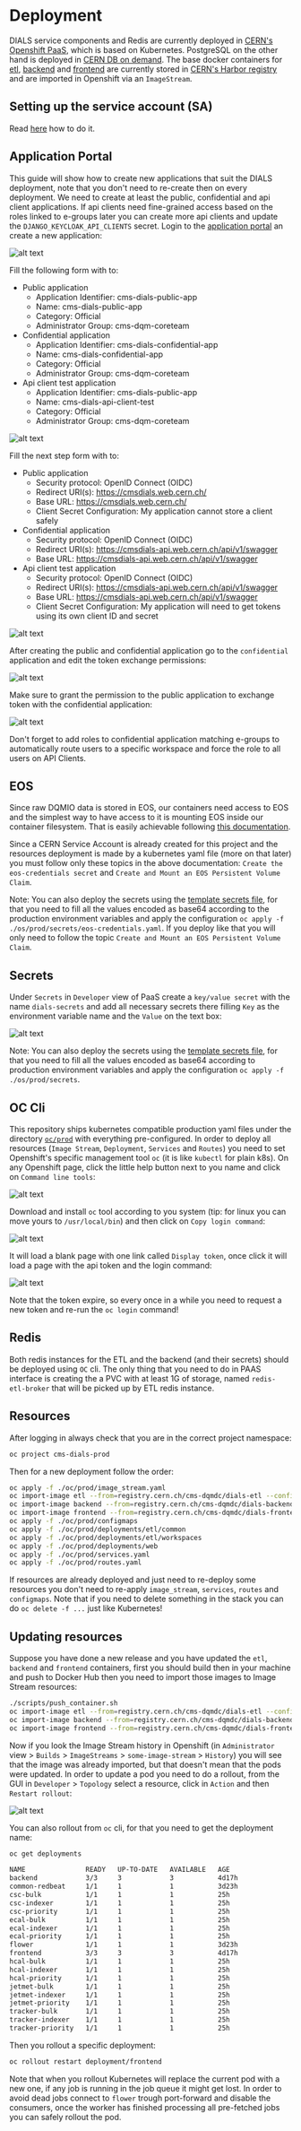 # Deployment

DIALS service components and Redis are currently deployed in [CERN's Openshift PaaS](https://paas.cern.ch/topology/all-namespaces?view=graph), which is based on Kubernetes. PostgreSQL on the other hand is deployed in [CERN DB on demand](https://dbod.web.cern.ch/). The base docker containers for [etl](registry.cern.ch/cms-dqmdc/dials-etl), [backend](registry.cern.ch/cms-dqmdc/dials-backend) and [frontend](registry.cern.ch/cms-dqmdc/dials-frontend) are currently stored in [CERN's Harbor registry](https://registry.cern.ch) and are imported in Openshift via an `ImageStream`.

## Setting up the service account (SA)

Read [here](/docs/SETTING_UP_SA.md) how to do it.

## Application Portal

This guide will show how to create new applications that suit the DIALS deployment, note that you don't need to re-create then on every deployment. We need to create at least the public, confidential and api client applications. If api clients need fine-grained access based on the roles linked to e-groups later you can create more api clients and update the `DJANGO_KEYCLOAK_API_CLIENTS` secret. Login to the [application portal](https://application-portal.web.cern.ch/) an create a new application:

![alt text](/docs/img/app_my_applications.png)

Fill the following form with to:

* Public application
    - Application Identifier: cms-dials-public-app
    - Name: cms-dials-public-app
    - Category: Official
    - Administrator Group: cms-dqm-coreteam
* Confidential application
    - Application Identifier: cms-dials-confidential-app
    - Name: cms-dials-confidential-app
    - Category: Official
    - Administrator Group: cms-dqm-coreteam
* Api client test application
    - Application Identifier: cms-dials-public-app
    - Name: cms-dials-api-client-test
    - Category: Official
    - Administrator Group: cms-dqm-coreteam

![alt text](/docs/img/app_add_application.png)

Fill the next step form with to:

* Public application
    - Security protocol: OpenID Connect (OIDC)
    - Redirect URI(s): https://cmsdials.web.cern.ch/
    - Base URL: https://cmsdials.web.cern.ch/
    - Client Secret Configuration: My application cannot store a client safely
* Confidential application
    - Security protocol: OpenID Connect (OIDC)
    - Redirect URI(s): https://cmsdials-api.web.cern.ch/api/v1/swagger
    - Base URL: https://cmsdials-api.web.cern.ch/api/v1/swagger
* Api client test application
    - Security protocol: OpenID Connect (OIDC)
    - Redirect URI(s): https://cmsdials-api.web.cern.ch/api/v1/swagger
    - Base URL: https://cmsdials-api.web.cern.ch/api/v1/swagger
    - Client Secret Configuration: My application will need to get tokens using its own client ID and secret

![alt text](/docs/img/app_sso_registration.png)

After creating the public and confidential application go to the `confidential` application and edit the token exchange permissions:

![alt text](/docs/img/app_conf_token_exch.png)

Make sure to grant the permission to the public application to exchange token with the confidential application:

![alt text](/docs/img/app_conf_grant_perm.png)

Don't forget to add roles to confidential application matching e-groups to automatically route users to a specific workspace and force the role to all users on API Clients.

## EOS

Since raw DQMIO data is stored in EOS, our containers need access to EOS and the simplest way to have access to it is mounting EOS inside our container filesystem. That is easily achievable following [this documentation](https://paas.docs.cern.ch/3._Storage/eos/#create-the-eos-credentials-secret).

Since a CERN Service Account is already created for this project and the resources deployment is made by a kubernetes yaml file (more on that later) you must follow only these topics in the above documentation: `Create the eos-credentials secret` and `Create and Mount an EOS Persistent Volume Claim`.

Note: You can also deploy the secrets using the [template secrets file](/oc/prod/secrets/eos-credentials.yaml), for that you need to fill all the values encoded as base64 according to the production environment variables and apply the configuration `oc apply -f ./os/prod/secrets/eos-credentials.yaml`. If you deploy like that you will only need to follow the topic `Create and Mount an EOS Persistent Volume Claim`.

## Secrets

Under `Secrets` in `Developer` view of PaaS create a `key/value secret` with the name `dials-secrets` and add all necessary secrets there filling `Key` as the environment variable name and the `Value` on the text box:

![alt text](/docs/img/paas_secrets.png)

Note: You can also deploy the secrets using the [template secrets file](/oc/prod/secrets), for that you need to fill all the values encoded as base64 according to production environment variables and apply the configuration `oc apply -f ./os/prod/secrets`.

## OC Cli

This repository ships kubernetes compatible production yaml files under the directory [`oc/prod`](/oc/prod/) with everything pre-configured. In order to deploy all resources (`Image Stream`, `Deployment`, `Services` and `Routes`) you need to set Openshift's specific management tool `oc` (it is like `kubectl` for plain k8s). On any Openshift page, click the little help button next to you name and click on `Command line tools`:

![alt text](/docs/img/paas_help_cli.png)

Download and install `oc` tool according to you system (tip: for linux you can move yours to `/usr/local/bin`) and then click on `Copy login command`:

![alt text](/docs/img/paas_cli_instructions.png)


It will load a blank page with one link called `Display token`, once click it will load a page with the api token and the login command:

![alt text](/docs/img/paas_cli_api_token.png)

Note that the token expire, so every once in a while you need to request a new token and re-run the `oc login` command!

## Redis

Both redis instances for the ETL and the backend (and their secrets) should be deployed using `OC` cli. The only thing that you need to do in PAAS interface is creating the a PVC with at least 1G of storage, named `redis-etl-broker` that will be picked up by ETL redis instance.

## Resources

After logging in always check that you are in the correct project namespace:

```bash
oc project cms-dials-prod
```

Then for a new deployment follow the order:

```bash
oc apply -f ./oc/prod/image_stream.yaml
oc import-image etl --from=registry.cern.ch/cms-dqmdc/dials-etl --confirm
oc import-image backend --from=registry.cern.ch/cms-dqmdc/dials-backend --confirm
oc import-image frontend --from=registry.cern.ch/cms-dqmdc/dials-frontend --confirm
oc apply -f ./oc/prod/configmaps
oc apply -f ./oc/prod/deployments/etl/common
oc apply -f ./oc/prod/deployments/etl/workspaces
oc apply -f ./oc/prod/deployments/web
oc apply -f ./oc/prod/services.yaml
oc apply -f ./oc/prod/routes.yaml
```

If resources are already deployed and just need to re-deploy some resources you don't need to re-apply `image_stream`, `services`, `routes` and `configmaps`. Note that if you need to delete something in the stack you can do `oc delete -f ...` just like Kubernetes!

## Updating resources

Suppose you have done a new release and you have updated the `etl`, `backend` and `frontend` containers, first you should build then in your machine and push to Docker Hub then you need to import those images to Image Stream resources:

```bash
./scripts/push_container.sh
oc import-image etl --from=registry.cern.ch/cms-dqmdc/dials-etl --confirm
oc import-image backend --from=registry.cern.ch/cms-dqmdc/dials-backend --confirm
oc import-image frontend --from=registry.cern.ch/cms-dqmdc/dials-frontend --confirm
```

Now if you look the Image Stream history in Openshift (in `Administrator` view > `Builds` > `ImageStreams` > `some-image-stream` > `History`) you will see that the image was already imported, but that doesn't mean that the pods were updated. In order to update a pod you need to do a rollout, from the GUI in `Developer` > `Topology` select a resource, click in `Action` and then `Restart rollout`:

![alt text](/docs/img/paas_rollout.png)

You can also rollout from `oc` cli, for that you need to get the deployment name:

```bash
oc get deployments

NAME               READY   UP-TO-DATE   AVAILABLE   AGE
backend            3/3     3            3           4d17h
common-redbeat     1/1     1            1           3d23h
csc-bulk           1/1     1            1           25h
csc-indexer        1/1     1            1           25h
csc-priority       1/1     1            1           25h
ecal-bulk          1/1     1            1           25h
ecal-indexer       1/1     1            1           25h
ecal-priority      1/1     1            1           25h
flower             1/1     1            1           3d23h
frontend           3/3     3            3           4d17h
hcal-bulk          1/1     1            1           25h
hcal-indexer       1/1     1            1           25h
hcal-priority      1/1     1            1           25h
jetmet-bulk        1/1     1            1           25h
jetmet-indexer     1/1     1            1           25h
jetmet-priority    1/1     1            1           25h
tracker-bulk       1/1     1            1           25h
tracker-indexer    1/1     1            1           25h
tracker-priority   1/1     1            1           25h
```

Then you rollout a specific deployment:

```bash
oc rollout restart deployment/frontend
```

Note that when you rollout Kubernetes will replace the current pod with a new one, if any job is running in the job queue it might get lost. In order to avoid dead jobs connect to `flower` trough port-forward and disable the consumers, once the worker has finished processing all pre-fetched jobs you can safely rollout the pod.
